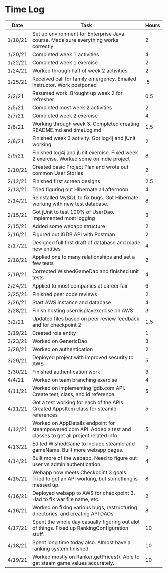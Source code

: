 # Time Log

| Date | Task | Hours |
|------|------|-------|
| 1/18/21 | Set up environment for Enterprise Java course. Made sure everything works correctly | 2 |
| 1/20/21 | Completed week 1 activities  | 4  |
| 1/22/21 | Completed week 1 exercise | 2 |
| 1/24/21 | Worked through half of week 2 activities | 2 | |
| 1/25/21 | Received call for family emergency. Emailed instructor. Work postponed | .5 |
| 2/2/21  | Resumed work. Brought up week 2 for refresher | 0.5 |
| 2/5/21  | Completed most week 2 activities | 2 |
| 2/7/21  | Completed week 2 exercise | 4 |
| 2/8/21  | Working through week 3. Completed creating README.md and timeLog.md | 1.5 |
| 2/8/21  | Finished week 3 activity. Got log4j and jUnit working | 2 |
| 2/9/21  | Finished log4j and jUnit exercise. Fixed week 2 exercise. Worked some on indie project | 8 |
| 2/10/21 | Created basic Project Plan and wrote out common User Stories | 2 |
| 2/12/21 | Finished first screen designs | 2.5 |
| 2/13/21 | Tried figuring out Hibernate all afternoon | 4 |
| 2/14/21 | Reinstalled MySQL to fix bugs. Got Hibernate working with new test database. | 8 |
| 2/15/21 | Got jUnit to test 100% of UserDao. Implemented most logging | 3 |
| 2/15/21 | Added some webapp structure | 2 |
| 2/16/21 | Figured out IGDB API with Postman | 2 |
| 2/17/21 | Designed full first draft of database and made new entities | 4 |
| 2/18/21 | Applied one to many relationships and set a few tests | 2 |
| 2/19/21 | Corrected WishedGameDao and finished unit tests | 4 |
| 2/24/21 | Applied to most companies at career fair | 6 |
| 2/25/21 | Finished peer code reviews | 2 |
| 2/26/21 | Start AWS instance and database | 4 |
| 2/28/21 | Finish hosting userdisplayexercise on AWS | 3 |
| 3/2/21  | Updated files based on peer review feedback and for checkpoint 2 | 1.5 |
| 3/19/21 | Created role entity | 1 |
| 3/23/21 | Worked on GenericDao | 3 |
| 3/28/21 | Worked on authentication | 2 |
| 3/29/21 | Deployed project with improved security to AWS | 5 |
| 3/30/21 | Finished authentication work | 3 |
| 4/4/21  | Worked on team branching exercise | 4 |
| 4/11/21 | Worked on implementing igdb.com API. Create test, class, and id reference. | 5 |
| 4/11/21 | Got a test working for each of the APIs. Created AppsItem class for steamId references | 5 |
| 4/12/21 | Worked on AppDetails endpoint for steampowered.com API. Added a test and classes to get all project related info. | 5 |
| 4/13/21 | Edited WishedGame to include steamId and gameName. Built more webapp pages. | 5 |
| 4/14/21 | Built more of the webapp. Need to figure out user vs admin authentication. | 4 |
| 4/15/21 | Webapp now meets Checkpoint 3 goals. Tried to get an API working, but something is messed up. | 8 |
| 4/16/21 | Deployed webapp to AWS for checkpoint 3. Had to fix war file name, etc. | 2 |
| 4/16/21 | Worked on fixing various bugs, restructuring directories, and creating API DAOs | 8 |
| 4/17/21 | Spent the whole day casually figuring out alot of things. Fixed up RankingConfiguration stuff. | 10 |
| 4/18/21 | Spent long time today also. Almost have a ranking system finished. | 10 |
| 4/19/21 | Worked mostly on Ranker.getPrices(). Able to get steam game values accurately. | 10 |